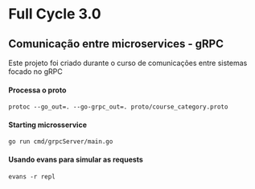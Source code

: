 # Full Cycle 3.0
## Comunicação entre microservices - gRPC
Este projeto foi criado durante o curso de comunicações entre sistemas focado no gRPC

#### Processa o proto
```shell
protoc --go_out=. --go-grpc_out=. proto/course_category.proto
```

#### Starting microsservice
```shell
go run cmd/grpcServer/main.go
```

#### Usando evans para simular as requests
```shell
evans -r repl
```